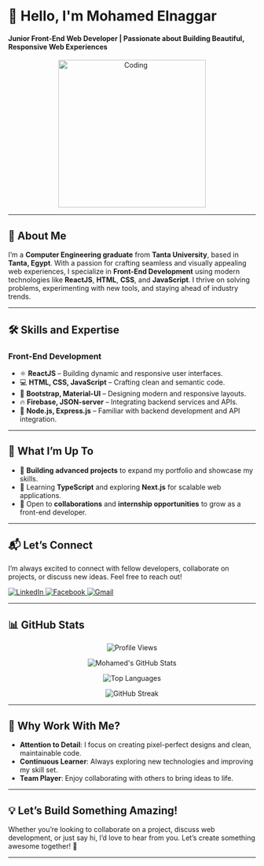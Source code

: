 # 👋 Hello, I'm **Mohamed Elnaggar**  
#### **Junior Front-End Web Developer | Passionate about Building Beautiful, Responsive Web Experiences**

<div align="center">
  <img alt="Coding" width="300" src="https://github.com/Adam-pw/Adam-pw/blob/main/animation_500_kxa883sd.gif?raw=true" style="max-width: 100%; height: auto;" />
</div>

---

## 🚀 **About Me**

I’m a **Computer Engineering graduate** from **Tanta University**, based in **Tanta, Egypt**. With a passion for crafting seamless and visually appealing web experiences, I specialize in **Front-End Development** using modern technologies like **ReactJS**, **HTML**, **CSS**, and **JavaScript**. I thrive on solving problems, experimenting with new tools, and staying ahead of industry trends.

---

## 🛠️ **Skills and Expertise**

### **Front-End Development**
- ⚛ **ReactJS** – Building dynamic and responsive user interfaces.
- 💻 **HTML, CSS, JavaScript** – Crafting clean and semantic code.
- 🎨 **Bootstrap, Material-UI** – Designing modern and responsive layouts.
- 🔥 **Firebase, JSON-server** – Integrating backend services and APIs.
- 🔧 **Node.js, Express.js** – Familiar with backend development and API integration.

---

## 🌱 **What I’m Up To**

- 🔭 **Building advanced projects** to expand my portfolio and showcase my skills.
- 🌱 Learning **TypeScript** and exploring **Next.js** for scalable web applications.
- 👯 Open to **collaborations** and **internship opportunities** to grow as a front-end developer.

---

## 📬 **Let’s Connect**

I’m always excited to connect with fellow developers, collaborate on projects, or discuss new ideas. Feel free to reach out!

<div align="left">
  <a href="https://www.linkedin.com/in/eng-elnaggar/" target="_blank">
    <img src="https://img.shields.io/badge/LinkedIn-0077B5?style=for-the-badge&logo=linkedin&logoColor=white" alt="LinkedIn" />
  </a>
  <a href="https://www.facebook.com/mohamed.elnaggar.7370013?mibextid=ZbWKwL" target="_blank">
    <img src="https://img.shields.io/badge/Facebook-1877F2?style=for-the-badge&logo=facebook&logoColor=white" alt="Facebook" />
  </a>
  <a href="mailto:mohamedelnaggar486@gmail.com">
    <img src="https://img.shields.io/badge/Gmail-D14836?style=for-the-badge&logo=gmail&logoColor=white" alt="Gmail" />
  </a>
</div>

---

## 📊 **GitHub Stats**

<div align="center">
  <img src="https://komarev.com/ghpvc/?username=elnaggar222&label=Profile%20views&color=0e75b6&style=flat" alt="Profile Views" />

  ![Mohamed's GitHub Stats](https://github-readme-stats.vercel.app/api?username=Elnaggar222&show_icons=true&theme=radical)

  ![Top Languages](https://github-readme-stats.vercel.app/api/top-langs?username=elnaggar222&show_icons=true&locale=en&layout=compact&theme=radical)

  ![GitHub Streak](https://github-readme-streak-stats.herokuapp.com/?user=elnaggar222&theme=radical)
</div>

---

## 🎨 **Why Work With Me?**

- **Attention to Detail**: I focus on creating pixel-perfect designs and clean, maintainable code.
- **Continuous Learner**: Always exploring new technologies and improving my skill set.
- **Team Player**: Enjoy collaborating with others to bring ideas to life.

---

## 💡 **Let’s Build Something Amazing!**

Whether you’re looking to collaborate on a project, discuss web development, or just say hi, I’d love to hear from you. Let’s create something awesome together! 🚀

---
